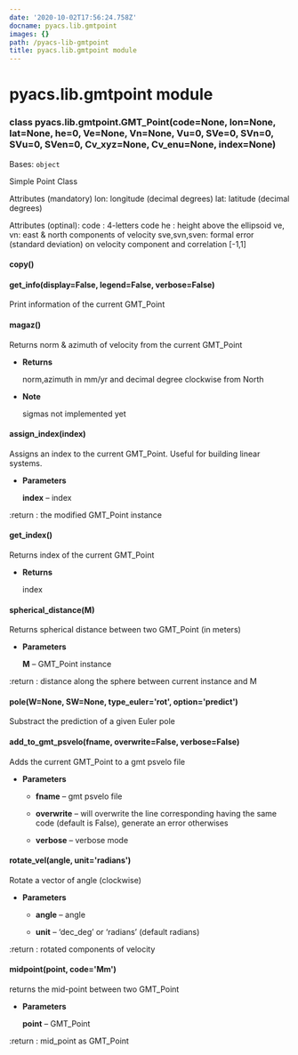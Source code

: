 ```yaml
---
date: '2020-10-02T17:56:24.758Z'
docname: pyacs.lib.gmtpoint
images: {}
path: /pyacs-lib-gmtpoint
title: pyacs.lib.gmtpoint module
---
```


# pyacs.lib.gmtpoint module


### class pyacs.lib.gmtpoint.GMT_Point(code=None, lon=None, lat=None, he=0, Ve=None, Vn=None, Vu=0, SVe=0, SVn=0, SVu=0, SVen=0, Cv_xyz=None, Cv_enu=None, index=None)
Bases: `object`

Simple Point Class

Attributes (mandatory)
lon: longitude (decimal degrees)
lat: latitude (decimal degrees)

Attributes (optinal):
code : 4-letters code
he : height above the ellipsoid
ve, vn: east & north components of velocity 
sve,svn,sven: formal error (standard deviation) on velocity component and correlation [-1,1]


#### copy()

#### get_info(display=False, legend=False, verbose=False)
Print information of the current GMT_Point


#### magaz()
Returns norm & azimuth of velocity from the current GMT_Point


* **Returns**

    norm,azimuth in mm/yr and decimal degree clockwise from North



* **Note**

    sigmas not implemented yet



#### assign_index(index)
Assigns an index to the current GMT_Point.
Useful for building linear systems.


* **Parameters**

    **index** – index


:return : the modified GMT_Point instance


#### get_index()
Returns index of the current GMT_Point


* **Returns**

    index



#### spherical_distance(M)
Returns spherical distance between two GMT_Point (in meters)


* **Parameters**

    **M** – GMT_Point instance


:return : distance along the sphere between current instance and M


#### pole(W=None, SW=None, type_euler='rot', option='predict')
Substract the prediction of a given Euler pole


#### add_to_gmt_psvelo(fname, overwrite=False, verbose=False)
Adds the current GMT_Point to a gmt psvelo file


* **Parameters**

    
    * **fname** – gmt psvelo file


    * **overwrite** – will overwrite the line corresponding having the same code (default is False), generate an error otherwises


    * **verbose** – verbose mode



#### rotate_vel(angle, unit='radians')
Rotate a vector of angle (clockwise)


* **Parameters**

    
    * **angle** – angle


    * **unit** – ‘dec_deg’ or ‘radians’ (default radians)


:return : rotated components of velocity


#### midpoint(point, code='Mm')
returns the mid-point between two GMT_Point


* **Parameters**

    **point** – GMT_Point


:return : mid_point as GMT_Point
